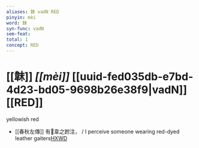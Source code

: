 ```yaml
---
aliases: 韎 vadN RED
pinyin: mèi
word: 韎
syn-func: vadN
sem-feat: 
total: 1
concept: RED 
---
```

# [[韎]] *[[mèi]]*  [[uuid-fed035db-e7bd-4d23-bd05-9698b26e38f9|vadN]] [[RED]]
yellowish red
 - [[春秋左傳]] 有𩎟韋之跗注， / I perceive someone wearing red-dyed leather gaiters[HXWD](https://hxwd.org/textview.html?location=KR1e0001_tls_008-362a.9)